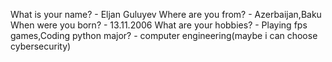 What is your name? - Eljan Guluyev
Where are you from? - Azerbaijan,Baku
When were you born? - 13.11.2006
What are your hobbies? - Playing fps games,Coding python
major? - computer engineering(maybe i can choose cybersecurity)

